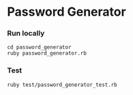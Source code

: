 # Password Generator

### Run locally
```
cd password_generator
ruby password_generator.rb
```

### Test
```
ruby test/password_generator_test.rb
```